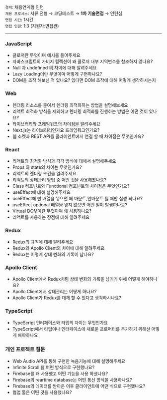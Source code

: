 <br/>

`경력`: 채용연계형 인턴 <br/>
`채용 프로세스`: 서류 전형 → 코딩테스트 → <b>1차 기술면접</b> → 인턴십 <br/>
`면접 시간`: 1시간 <br/>
`면접 인원`: 1:3 (지원자:면접관)

---

### JavaScript

-   클로저란 무엇이며 예시를 들어주세요
-   자바스크립트의 가비지 컬렉션이 왜 클로저 내부 지역변수를 참조하지 않나요?
-   Null 과 undefined 의 차이에 대해 알려주세요
-   Lazy Loading이란 무엇이며 어떻게 구현하나요?
-   DOM을 조작 해보신 적 있나요? 있다면 DOM 조작에 대해 어떻게 생각하시는지

### Web

-   렌더링 리소스를 줄여서 렌더링 최적화하는 방법을 설명해보세요
-   리액트 최적화 방식을 제외하고 렌더링 최적화를 진행하는 방법은 어떤 것이 있나요?
-   라이브러리와 프레임워크의 차이점을 알려주세요
-   Next.js는 라이브러리인가요 프레임워크인가요?
-   웹 소켓과 REST API를 클라이언트에서 연결 할 때 차이점은 무엇인가요?

### React

-   리액트의 최적화 방식과 각각 방식에 대해서 설명해주세요
-   Props 와 state의 차이는 무엇인가요?
-   리액트의 렌더링 조건을 알려주세요
-   리액트의 상태관리 방법 중 어떤 것을 사용해봤나요?
-   Class 컴포넌트와 Functional 컴포넌트의 차이점은 무엇인가요?
-   useEffect에 대해 설명해주세요
-   useEffect에 빈 배열을 넣으면 왜 마운트,언마운트 될 때만 실행 되나요?
-   useEffect optional 배열을 넣지 않으면 어떤 일이 발생하나요?
-   Virtual DOM이란 무엇이며 왜 사용하나요?
-   리액트를 사용하는 장점에 대해 알려주세요

### Redux

-   Redux의 규칙에 대해 알려주세요
-   Redux와 Apollo Client의 차이에 대해 알려주세요
-   Redux는 어떻게 상태 변화의 기록이 남나요?

### Apollo Client

-   Apollo Client에서 Redux처럼 상태 변화의 기록을 남기기 위해 어떻게 해야하나요?
-   Apollo Client에서 상태관리는 어떻게 하나요?
-   Apollo Client가 Redux를 대체 할 수 있다고 생각하시나요?

### TypeScript

-   TypeScript 인터페이스와 타입의 차이는 무엇인가요
-   TypeScript에서 타입이나 인터페이스에 새로운 프로퍼티를 추가하기 위해선 어떻게 해야하나요

### 개인 프로젝트 질문

-   Web Audio API를 통해 구현한 녹음기능에 대해 설명해주세요
-   Infinite Scroll 을 어떤 방식으로 구현했나요?
-   Firebase를 왜 사용했고 어떤 기능을 사용 하셨나요?
-   Firebase의 reartime database는 어떤 통신 방식을 사용하나요?
-   Firebase의 데이터를 받아온 이후 클라이언트에 어떤 식으로 구현했나요?
-   협업 툴은 어떤 것을 사용했나요?
